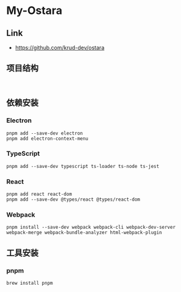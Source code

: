 # My-Ostara

## Link

- https://github.com/krud-dev/ostara

## 项目结构

```


```

## 依赖安装

### Electron

```shell
pnpm add --save-dev electron
pnpm add electron-context-menu
```

### TypeScript

```shell
pnpm add --save-dev typescript ts-loader ts-node ts-jest
```

### React

```shell
pnpm add react react-dom 
pnpm add --save-dev @types/react @types/react-dom
```

### Webpack

```shell
pnpm install --save-dev webpack webpack-cli webpack-dev-server webpack-merge webpack-bundle-analyzer html-webpack-plugin
```

## 工具安装

### pnpm

```shell
brew install pnpm
```
